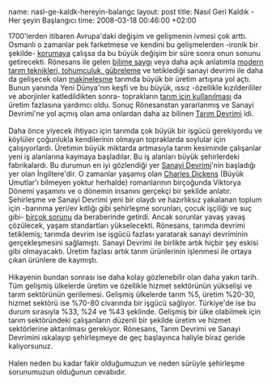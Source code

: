 name: nasl-ge-kaldk-hereyin-balangc
layout: post
title: Nasıl Geri Kaldık - Her şeyin Başlangıcı
time: 2008-03-18 00:46:00 +02:00

1700'lerden itibaren Avrupa'daki değişim ve gelişmenin ivmesi çok arttı. Osmanlı o zamanlar pek farketmese ve kendini bu gelişmelerden -ironik bir şekilde-  <a href="http://tr.wikipedia.org/wiki/T%C3%BCrkiye%27de_matbaac%C4%B1l%C4%B1k">korumaya</a> çalışsa da bu büyük değişim bir süre sonra onun sonunu getirecekti. Rönesans ile gelen <a href="http://en.wikipedia.org/wiki/Renaissance#Science">bilime saygı</a> veya daha açık anlatımla <a href="http://en.wikipedia.org/wiki/Agriculture#Modern_era">modern tarım teknikleri, tohumculuk, gübreleme</a> ve tetiklediği sanayi devrimi ile daha da gelişecek olan <a href="http://en.wikipedia.org/wiki/British_Agricultural_Revolution#Mechanization">makineleşme</a> tarımda büyük bir üretim artışına yol açtı. Bunun yanında Yeni Dünya'nın keşfi ve bu büyük, ıssız -özellikle kızılderililer ve aborjinler katledildikten sonra- toprakların <a href="http://en.wikipedia.org/wiki/Colonialism">tarım için kullanılması</a> da üretim fazlasına yardımcı oldu. Sonuç Rönesanstan yararlanmış ve Sanayi Devrimi'ne yol açmış olan ama onlardan daha az bilinen <a href="http://en.wikipedia.org/wiki/British_Agricultural_Revolution">Tarım Devrimi</a> idi.<br /><br />Daha önce yiyecek ihtiyacı için tarımda çok büyük bir işgücü gerekiyordu ve köylüler çoğunlukla kendilerinin olmayan topraklarda soylular için çalışıyorlardı. Üretimin büyük miktarda artmasıyla tarım kesiminde çalışanlar yeni iş alanlarına kaymaya başladılar. Bu iş alanları büyük şehirlerdeki fabrikalardı. Bu durumun en iyi gözlendiği yer <a href="http://en.wikipedia.org/wiki/Industrial_revolution">Sanayi Devrimi</a>'nin başladığı yer olan İngiltere'dir. O zamanlar yaşamış olan <a href="http://en.wikipedia.org/wiki/Charles_Dickens">Charles Dickens</a> (Büyük Umutlar'ı bilmeyen yoktur herhalde) romanlarının birçoğunda Viktorya Dönemi yaşamını ve o dönemin insanını gerçekçi bir şekilde anlatır. Şehirleşme ve Sanayi Devrimi yeni bir olaydı ve hazırlıksız yakalanan toplum için -barınma yeri/ev kıtlığı gibi şehirleşme sorunları, çocuk işçiliği ve suç gibi- <a href="http://en.wikipedia.org/wiki/Industrial_revolution#Social_effects">birçok sorunu</a> da beraberinde getirdi. Ancak sorunlar yavaş yavaş çözülecek, yaşam standartları yükselecekti. Rönesans, tarımda devrimi tetiklemiş; tarımda devrim ise işgücü fazlası yaratarak sanayi devriminin gerçekleşmesini sağlamıştı. Sanayi Devrimi ile birlikte artık hiçbir şey eskisi gibi olmayacaktı. Üretim fazlası artık tarım ürünlerinin işlenmesi ile ortaya çıkan ürünlere de kaymıştı.<br /><br />Hikayenin bundan sonrası ise daha kolay gözlenebilir olan daha yakın tarih. Tüm gelişmiş ülkelerde üretim ve özellikle hizmet sektörünün yükselişi ve tarım sektörünün gerilemesi. Gelişmiş ülkelerde tarım %5, üretim %20-30, hizmet sektörü ise %70-80 civarında bir işgücü sağlıyor. Türkiye'de ise bu durum sırasıyla %33, %24 ve %43 şeklinde. Gelişmiş bir ülke olabilmek için tarım sektöründeki çalışanların düzenli bir şekilde üretim ve hizmet sektörlerine aktarılması gerekiyor. Rönesans, Tarım Devrimi ve Sanayi Devrimini ıskalayıp şehirleşmeye de geç başlayınca haliyle biraz geride kalıyorsunuz.<br /><br />Halen neden bu kadar fakir olduğumuzun ve neden sürüyle şehirleşme sorunumuzun olduğunun cevabıdır.
